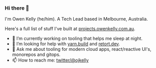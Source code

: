 ### Hi there 👋

I'm Owen Kelly (he/him). A Tech Lead based in Melbourne, Australia.

Here's a full list of stuff I've built at [projects.owenkelly.com.au](https://projects.owenkelly.com.au).

- 🔭 I’m currently working on tooling that helps me sleep at night.
- 🤔 I’m looking for help with [yarn.build](https://github.com/ojkelly/yarn.build) and [retort.dev](https://github.com/retort-dev/retort).
- 💬 Ask me about tooling for modern cloud apps, react/reactive UI's, monorepos and gitops.
- 📫 How to reach me: [twitter/@ojkelly](https://www.twitter.com/ojkelly)
